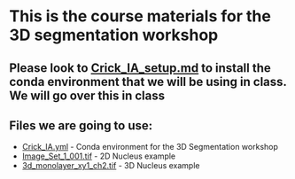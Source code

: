 # This is the course materials for the 3D segmentation workshop

## Please look to [Crick_IA_setup.md](./Crick_IA_setup.md) to install the conda environment that we will be using in class. We will go over this in class

## Files we are going to use:
* [Crick_IA.yml](./Crick_IA.yml) - Conda environment for the 3D Segmentation workshop
* [Image_Set_1_001.tif](./Image_Set_1_001.tif) - 2D Nucleus example
* [3d_monolayer_xy1_ch2.tif](./3d_monolayer_xy1_ch2.tif) - 3D Nucleus example

